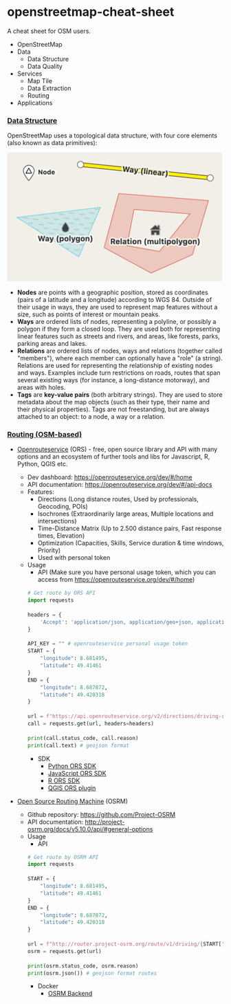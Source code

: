 # openstreetmap-cheat-sheet
A cheat sheet for OSM users.

- OpenStreetMap
- Data
  + Data Structure
  + Data Quality
- Services
  + Map Tile
  + Data Extraction
  + Routing 
- Applications


### [Data Structure](https://en.wikipedia.org/wiki/OpenStreetMap#Data_structure)
OpenStreetMap uses a topological data structure, with four core elements (also known as data primitives):

<img src="img/OpenStreetMap_data_primitives.png"  width="500">

- **Nodes** are points with a geographic position, stored as coordinates (pairs of a latitude and a longitude) according to WGS 84. Outside of their usage in ways, they are used to represent map features without a size, such as points of interest or mountain peaks.
- **Ways** are ordered lists of nodes, representing a polyline, or possibly a polygon if they form a closed loop. They are used both for representing linear features such as streets and rivers, and areas, like forests, parks, parking areas and lakes.
- **Relations** are ordered lists of nodes, ways and relations (together called "members"), where each member can optionally have a "role" (a string). Relations are used for representing the relationship of existing nodes and ways. Examples include turn restrictions on roads, routes that span several existing ways (for instance, a long-distance motorway), and areas with holes.
- **Tags** are **key-value pairs** (both arbitrary strings). They are used to store metadata about the map objects (such as their type, their name and their physical properties). Tags are not freestanding, but are always attached to an object: to a node, a way or a relation.

### [Routing (OSM-based)](https://wiki.openstreetmap.org/wiki/Routing)

- [Openrouteservice](https://openrouteservice.org/) (ORS) - free, open source library and API with many options and an ecosystem of further tools and libs for Javascript, R, Python, QGIS etc.
  + Dev dashboard: https://openrouteservice.org/dev/#/home
  + API documentation: https://openrouteservice.org/dev/#/api-docs
  + Features:
    + Directions (Long distance routes, Used by professionals, Geocoding, POIs)
    + Isochrones (Extraordinarily large areas, Multiple locations and intersections)
    + Time-Distance Matrix (Up to 2.500 distance pairs, Fast response times, Elevation)
    + Optimization (Capacities, Skills, Service duration & time windows, Priority)
    + Used with personal token
  + Usage
    + API
    (Make sure you have personal usage token, which you can access from https://openrouteservice.org/dev/#/home)
    ```python
    # Get route by ORS API
    import requests

    headers = {
        'Accept': 'application/json, application/geo+json, application/gpx+xml, img/png; charset=utf-8',
    }

    API_KEY = "" # openrouteservice personal usage token
    START = {
        "longitude": 8.681495,
        "latitude": 49.41461
    }
    END = {
        "longitude": 8.687872,
        "latitude": 49.420318
    }

    url = f"https://api.openrouteservice.org/v2/directions/driving-car?api_key={API_KEY}&start={START['longitude']},{START['latitude']}&end={END['longitude']},{END['latitude']}"
    call = requests.get(url, headers=headers)

    print(call.status_code, call.reason)
    print(call.text) # geojson format
    ```
    + SDK
      + [Python ORS SDK](https://github.com/GIScience/openrouteservice-py)
      + [JavaScript ORS SDK](https://github.com/GIScience/openrouteservice-js)
      + [R ORS SDK](https://github.com/GIScience/openrouteservice-r)
      + [QGIS ORS plugin](https://plugins.qgis.org/plugins/ORStools/)


- [Open Source Routing Machine](http://project-osrm.org/) (OSRM)
  + Github repository: https://github.com/Project-OSRM
  + API documentation: http://project-osrm.org/docs/v5.10.0/api/#general-options
  + Usage
    + API
    ```python
    # Get route by OSRM API
    import requests

    START = {
        "longitude": 8.681495,
        "latitude": 49.41461
    }
    END = {
        "longitude": 8.687872,
        "latitude": 49.420318
    }

    url = f"http://router.project-osrm.org/route/v1/driving/{START['longitude']},{START['latitude']};{END['longitude']},{END['latitude']}?geometries=geojson"
    osrm = requests.get(url)

    print(osrm.status_code, osrm.reason)
    print(osrm.json()) # geojson format routes
    ```
    + Docker
      + [OSRM Backend](https://github.com/Project-OSRM/osrm-backend)
